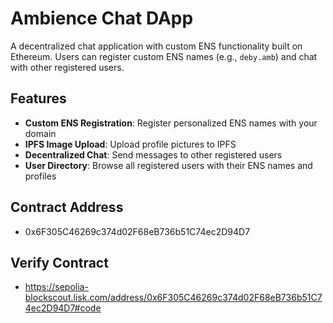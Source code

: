 # Ambience Chat DApp

A decentralized chat application with custom ENS functionality built on Ethereum. Users can register custom ENS names (e.g., `deby.amb`) and chat with other registered users.

## Features
- **Custom ENS Registration**: Register personalized ENS names with your domain
- **IPFS Image Upload**: Upload profile pictures to IPFS
- **Decentralized Chat**: Send messages to other registered users
- **User Directory**: Browse all registered users with their ENS names and profiles

## Contract Address
- 0x6F305C46269c374d02F68eB736b51C74ec2D94D7

## Verify Contract
- https://sepolia-blockscout.lisk.com/address/0x6F305C46269c374d02F68eB736b51C74ec2D94D7#code